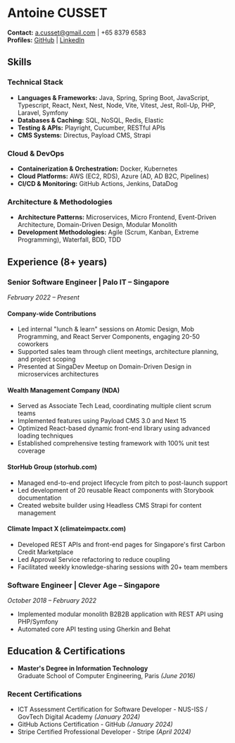 # Antoine CUSSET

**Contact:** [a.cusset@gmail.com](mailto:a.cusset@gmail.com) | +65 8379 6583  
**Profiles:** [GitHub](https://github.com/acusset) | [LinkedIn](https://linkedin.com/in/antoine-cusset)

## Skills

### Technical Stack
- **Languages & Frameworks:** Java, Spring, Spring Boot, JavaScript, Typescript, React, Next, Nest, Node, Vite, Vitest, Jest, Roll-Up, PHP, Laravel, Symfony
- **Databases & Caching:** SQL, NoSQL, Redis, Elastic
- **Testing & APIs:** Playright, Cucumber, RESTful APIs
- **CMS Systems:** Directus, Payload CMS, Strapi

### Cloud & DevOps
- **Containerization & Orchestration:** Docker, Kubernetes
- **Cloud Platforms:** AWS (EC2, RDS), Azure (AD, AD B2C, Pipelines)
- **CI/CD & Monitoring:** GitHub Actions, Jenkins, DataDog

### Architecture & Methodologies
- **Architecture Patterns:** Microservices, Micro Frontend, Event-Driven Architecture, Domain-Driven Design, Modular Monolith
- **Development Methodologies:** Agile (Scrum, Kanban, Extreme Programming), Waterfall, BDD, TDD

## Experience (8+ years)

### Senior Software Engineer | Palo IT – Singapore
*February 2022 – Present*

#### Company-wide Contributions
- Led internal "lunch & learn" sessions on Atomic Design, Mob Programming, and React Server Components, engaging 20-50 coworkers
- Supported sales team through client meetings, architecture planning, and project scoping
- Presented at SingaDev Meetup on Domain-Driven Design in microservices architectures

#### Wealth Management Company (NDA)
- Served as Associate Tech Lead, coordinating multiple client scrum teams
- Implemented features using Payload CMS 3.0 and Next 15
- Optimized React-based dynamic front-end library using advanced loading techniques
- Established comprehensive testing framework with 100% unit test coverage

#### StorHub Group (storhub.com)
- Managed end-to-end project lifecycle from pitch to post-launch support
- Led development of 20 reusable React components with Storybook documentation
- Created website builder using Headless CMS Strapi for content management

#### Climate Impact X (climateimpactx.com)
- Developed REST APIs and front-end pages for Singapore's first Carbon Credit Marketplace
- Led Approval Service refactoring to reduce coupling
- Facilitated weekly knowledge-sharing sessions with 20+ team members

### Software Engineer | Clever Age – Singapore
*October 2018 – February 2022*
- Implemented modular monolith B2B2B application with REST API using PHP/Symfony
- Automated core API testing using Gherkin and Behat

## Education & Certifications

- **Master's Degree in Information Technology**  
  Graduate School of Computer Engineering, Paris *(June 2016)*

### Recent Certifications
- ICT Assessment Certification for Software Developer - NUS-ISS / GovTech Digital Academy *(January 2024)*
- GitHub Actions Certification - GitHub *(January 2024)*
- Stripe Certified Professional Developer - Stripe *(April 2024)*
